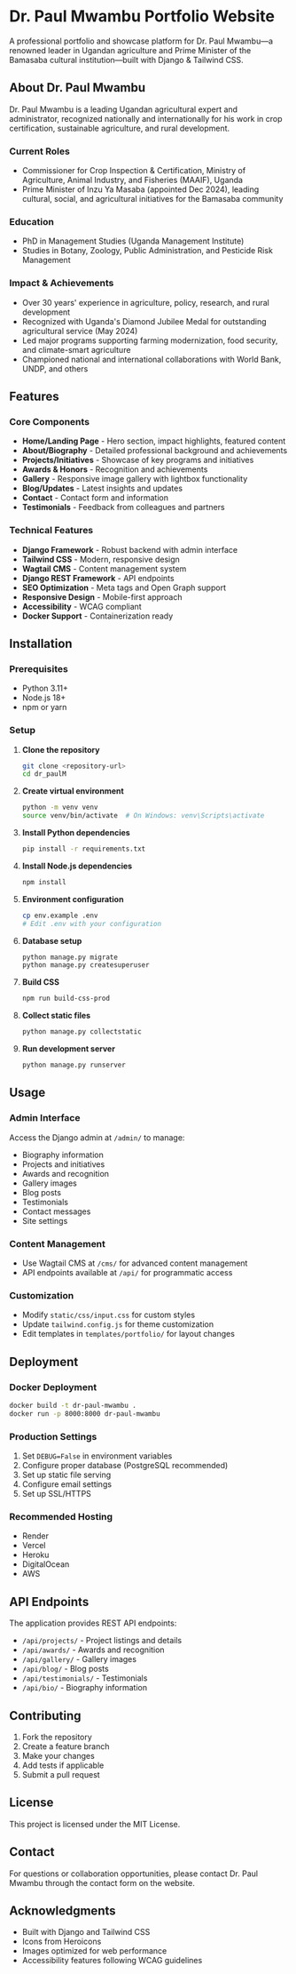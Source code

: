 # Dr. Paul Mwambu Portfolio Website

A professional portfolio and showcase platform for Dr. Paul Mwambu—a renowned leader in Ugandan agriculture and Prime Minister of the Bamasaba cultural institution—built with Django & Tailwind CSS.

## About Dr. Paul Mwambu

Dr. Paul Mwambu is a leading Ugandan agricultural expert and administrator, recognized nationally and internationally for his work in crop certification, sustainable agriculture, and rural development.

### Current Roles
- Commissioner for Crop Inspection & Certification, Ministry of Agriculture, Animal Industry, and Fisheries (MAAIF), Uganda
- Prime Minister of Inzu Ya Masaba (appointed Dec 2024), leading cultural, social, and agricultural initiatives for the Bamasaba community

### Education
- PhD in Management Studies (Uganda Management Institute)
- Studies in Botany, Zoology, Public Administration, and Pesticide Risk Management

### Impact & Achievements
- Over 30 years' experience in agriculture, policy, research, and rural development
- Recognized with Uganda's Diamond Jubilee Medal for outstanding agricultural service (May 2024)
- Led major programs supporting farming modernization, food security, and climate-smart agriculture
- Championed national and international collaborations with World Bank, UNDP, and others

## Features

### Core Components
- **Home/Landing Page** - Hero section, impact highlights, featured content
- **About/Biography** - Detailed professional background and achievements
- **Projects/Initiatives** - Showcase of key programs and initiatives
- **Awards & Honors** - Recognition and achievements
- **Gallery** - Responsive image gallery with lightbox functionality
- **Blog/Updates** - Latest insights and updates
- **Contact** - Contact form and information
- **Testimonials** - Feedback from colleagues and partners

### Technical Features
- **Django Framework** - Robust backend with admin interface
- **Tailwind CSS** - Modern, responsive design
- **Wagtail CMS** - Content management system
- **Django REST Framework** - API endpoints
- **SEO Optimization** - Meta tags and Open Graph support
- **Responsive Design** - Mobile-first approach
- **Accessibility** - WCAG compliant
- **Docker Support** - Containerization ready

## Installation

### Prerequisites
- Python 3.11+
- Node.js 18+
- npm or yarn

### Setup

1. **Clone the repository**
   ```bash
   git clone <repository-url>
   cd dr_paulM
   ```

2. **Create virtual environment**
   ```bash
   python -m venv venv
   source venv/bin/activate  # On Windows: venv\Scripts\activate
   ```

3. **Install Python dependencies**
   ```bash
   pip install -r requirements.txt
   ```

4. **Install Node.js dependencies**
   ```bash
   npm install
   ```

5. **Environment configuration**
   ```bash
   cp env.example .env
   # Edit .env with your configuration
   ```

6. **Database setup**
   ```bash
   python manage.py migrate
   python manage.py createsuperuser
   ```

7. **Build CSS**
   ```bash
   npm run build-css-prod
   ```

8. **Collect static files**
   ```bash
   python manage.py collectstatic
   ```

9. **Run development server**
   ```bash
   python manage.py runserver
   ```

## Usage

### Admin Interface
Access the Django admin at `/admin/` to manage:
- Biography information
- Projects and initiatives
- Awards and recognition
- Gallery images
- Blog posts
- Testimonials
- Contact messages
- Site settings

### Content Management
- Use Wagtail CMS at `/cms/` for advanced content management
- API endpoints available at `/api/` for programmatic access

### Customization
- Modify `static/css/input.css` for custom styles
- Update `tailwind.config.js` for theme customization
- Edit templates in `templates/portfolio/` for layout changes

## Deployment

### Docker Deployment
```bash
docker build -t dr-paul-mwambu .
docker run -p 8000:8000 dr-paul-mwambu
```

### Production Settings
1. Set `DEBUG=False` in environment variables
2. Configure proper database (PostgreSQL recommended)
3. Set up static file serving
4. Configure email settings
5. Set up SSL/HTTPS

### Recommended Hosting
- Render
- Vercel
- Heroku
- DigitalOcean
- AWS

## API Endpoints

The application provides REST API endpoints:

- `/api/projects/` - Project listings and details
- `/api/awards/` - Awards and recognition
- `/api/gallery/` - Gallery images
- `/api/blog/` - Blog posts
- `/api/testimonials/` - Testimonials
- `/api/bio/` - Biography information

## Contributing

1. Fork the repository
2. Create a feature branch
3. Make your changes
4. Add tests if applicable
5. Submit a pull request

## License

This project is licensed under the MIT License.

## Contact

For questions or collaboration opportunities, please contact Dr. Paul Mwambu through the contact form on the website.

## Acknowledgments

- Built with Django and Tailwind CSS
- Icons from Heroicons
- Images optimized for web performance
- Accessibility features following WCAG guidelines